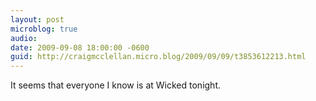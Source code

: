 ```yaml
---
layout: post
microblog: true
audio: 
date: 2009-09-08 18:00:00 -0600
guid: http://craigmcclellan.micro.blog/2009/09/09/t3853612213.html
---
```

It seems that everyone I know is at Wicked tonight.
